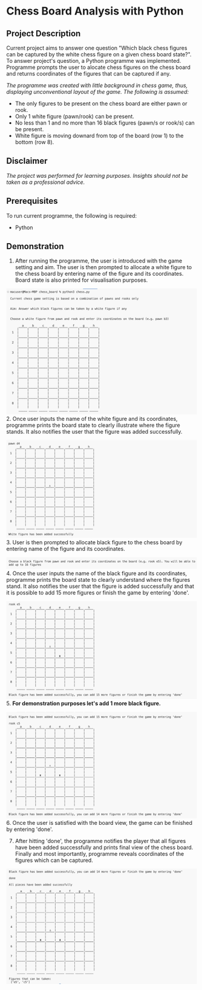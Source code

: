 # Chess Board Analysis with Python

## Project Description
Current project aims to answer one question "Which black chess figures can be captured by the white chess figure on a given chess board state?".  
To answer project's question, a Python programme was implemented. Programme prompts the user to alocate chess figures on the chess board and returns coordinates of the figures that can be captured if any.  

_The programme was created with little background in chess game, thus, displaying unconventional layout of the game. The following is assumed:_
- The only figures to be present on the chess board are either pawn or rook.
- Only 1 white figure (pawn/rook) can be present.
- No less than 1 and no more than 16 black figures (pawn/s or rook/s) can be present.
- White figure is moving downard from top of the board (row 1) to the bottom (row 8).

## Disclaimer
_The project was performed for learning purposes. Insights should not be taken as a professional advice._

## Prerequisites
To run current programme, the following is required:
- Python

## Demonstration
1. After running the programme, the user is introduced with the game setting and aim. The user is then prompted to allocate a white figure to the chess board by entering name of the figure and its coordinates. Board state is also printed for visualisation purposes.  

![Game Demo 1](Game_demo_1.png)
2. Once user inputs the name of the white figure and its coordinates, programme prints the board state to clearly illustrate where the figure stands. It also notifies the user that the figure was added successfully.    

![Game Demo 2](Game_demo_2.png)
3. User is then prompted to allocate black figure to the chess board by entering name of the figure and its coordinates.  

![Game Demo 3](Game_demo_3.png)
4. Once the user inputs the name of the black figure and its coordinates, programme prints the board state to clearly understand where the figures stand. It also notifies the user that the figure is added successfully and that it is possible to add 15 more figures or finish the game by entering 'done'.   

![Game Demo 4](Game_demo_4.png)
5. **For demonstration purposes let's add 1 more black figure.**    

![Game Demo 5](Game_demo_5.png)
6. Once the user is satisfied with the board view, the game can be finished by entering 'done'.  

7. After hitting 'done', the programme notifies the player that all figures have been added successfully and prints final view of the chess board. Finally and most importantly, programme reveals coordinates of the figures which can be captured.  

![Game Demo 7](Game_demo_7.png)